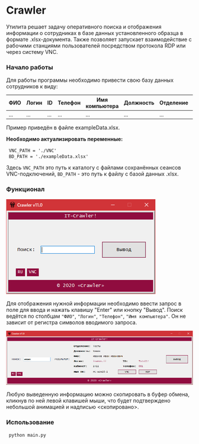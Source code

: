 # Crawler
Утилита решает задачу оперативного поиска и отображения информации о сотрудниках в базе данных установленного образца в формате .xlsx-документа. 
Также позволяет запускает взаимодействие с рабочими станциями пользователей посредством протокола RDP или через систему VNC.

### Начало работы
Для работы программы необходимо привести свою базу данных сотрудников к виду:

ФИО | Логин |  ID  | Телефон | Имя компьютера | Должность | Отделение | Кабинет
----|-------|------|---------|----------------|-----------|-----------|--------
... |...    |...   |...      |...             |...        |...        |...

Пример приведён в файле exampleData.xlsx.

**Необходимо актуализировать переменные:**

     VNC_PATH = './VNC'
     BD_PATH = './exampleData.xlsx'
     
Здесь `VNC_PATH` это путь к каталогу с файлами сохранённых сеансов VNC-подключений, `BD_PATH` - это путь к файлу с базой данных .xlsx.

### Функционал
![Стартовое окно программы](https://github.com/Behty/Crawler/blob/master/Crawler_start.png?raw=true)

Для отображения нужной информации необходимо ввести запрос в поле для ввода и нажать клавишу "Enter" или кнопку "Вывод".
Поиск ведётся по столбцам `"ФИО"`, `"Логин"`, `"Телефон"`, `"Имя компьютера"`. Он не зависит от регистра символов вводимого запроса.

![Рабочее окно программы](https://raw.githubusercontent.com/Behty/Crawler/master/Crawler_full.png)

Любую выведенную информацию можно скопировать в буфер обмена, кликнув по ней левой клавишей мыши, что будет подтверждено небольшой анимацией и надписью <скопировано>.

### Использование
     python main.py
